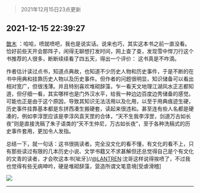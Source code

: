 > 2021年12月15日23点更新
<link rel="stylesheet" href="https://cdn.jsdelivr.net/gh/taotie6/sampleJSON@main/css/photo_show.css">
<meta name="referrer" content="no-referrer" />


 ## 2021-12-15 22:39:27 

 [㪚木](https://www.coolapk.com/feed/32152865?shareKey=MTZjNWE5MDQ0YTE0NjFiYTAzMTc~) ：哈哈，喷就喷吧，我也是说实话。说来也巧，其实这本书之前一直没看。恰好前些天开会那阵子，闲得无聊想打发时间，网上查了查，发现雪中悍刀行这个书推荐的人很多，断断续续看了四五天，得出一个评价：
这书真是不咋滴。

作者估计读过点书，知道点典故，也知道不少历史人物和历史事件<!--break-->，于是不断的在书中用典和挂靠历史人物以及历史事件。但作者的问题很明显，知识储备可以看出相对宽广，但很浅薄。并且特别喜欢堆砌辞藻，乍一看天文地理江湖风水正志都知道，但仔细一看，其实哪样也是门外汉水平，给我一种边边百度边秀储备的感觉。
可能也正是由于这个原因，导致其知识无法活用以及化用，以至于用典痕迹生硬，历史事件挂靠基本都是东拼西凑生搬硬套，读起来很违和。甚至连有些人名都是硬凑的，例如李淳罡应该是李淳风袁天罡的合体，“天不生我李淳罡，剑道万古如长夜”则是直接洗稿了朱子语类的“天不生仲尼，万古如长夜”，至于各种洗稿式的历史事件套用，更加令人发指。

总结一下，就一句话：这书很挑读者。完全没文化的看不懂，有文化的看不上，只有那些读过有限的几本历史小说、文学书籍又不求甚解但还总觉得自己是个有文化的文青的读者，才会吹这本书[呲牙]//<a class="feed-link-uname" href="/u/LANTREN">@LANTREN</a>:沈哥这样说得挨喷了，不过我也觉得有些无病呻吟，硬是堆砌辞藻，营造所谓文笔意境[受虐滑稽] 

<div class="album">
<img class="img-item" src="http://image.coolapk.com/feed/2018/1217/07/1081091_1545003920_5732@216x196.gif" />
</div>

 ------- 

